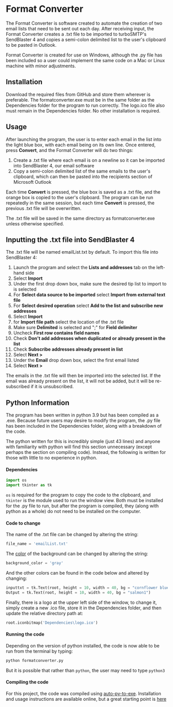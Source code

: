 # Format Converter

The Format Converter is software created to automate the creation of two email lists that need to be sent out each day. After receiving input, the Format Converter creates a .txt file to be imported to turboSMTP's SendBlaster 4 and copies a semi-colon delimited list to the user's clipboard to be pasted in Outlook.

Format Converter is created for use on Windows, although the .py file has been included so a user could implement the same code on a Mac or Linux machine with minor adjustments.

## Installation

Download the required files from GitHub and store them wherever is preferable. The formatconverter.exe must be in the same folder as the Dependencies folder for the program to run correctly. The logo.ico file also must remain in the Dependencies folder. No other installation is required.

## Usage

After launching the program, the user is to enter each email in the list into the light blue box, with each email being on its own line. Once entered, press **Convert**, and the Format Converter will do two things:

1. Create a .txt file where each email is on a newline so it can be imported into SendBlaster 4, our email software
2. Copy a semi-colon delimited list of the same emails to the user's clipboard, which can then be pasted into the recipients section of Microsoft Outlook

Each time **Convert** is pressed, the blue box is saved as a .txt file, and the orange box is copied to the user's clipboard. The program can be run repeatedly in the same session, but each time **Convert** is pressed, the previous .txt file will be overwritten.

The .txt file will be saved in the same directory as formatconverter.exe unless otherwise specified.

## Inputting the .txt file into SendBlaster 4

The .txt file will be named emailList.txt by default. To import this file into SendBlaster 4:

1. Launch the program and select the **Lists and addresses** tab on the left-hand side
2. Select **Import**
3. Under the first drop down box, make sure the desired tip list to import to is selected
4. For **Select data source to be imported** select **Import from external text file**
5. For **Select desired operation** select **Add to the list and subscribe new addresses**
6. Select **Import**
7. for **Import file path** select the location of the .txt file
8. Make sure **Delimited** is selected and ";" for **Field delimiter**
9. Uncheck **First row contains field names**
10. Check **Don't add addresses when duplicated or already present in the list**
11. Check **Subscribe addresses already present in list**
12. Select **Next >**
13. Under the **Email** drop down box, select the first email listed
14. Select **Next >**

The emails in the .txt file will then be imported into the selected list. If the email was already present on the list, it will not be added, but it will be re-subscribed if it is unsubscribed.

## Python Information

The program has been written in python 3.9 but has been compiled as a .exe. Because future users may desire to modify the program, the .py file has been included in the Dependencies folder, along with a breakdown of the code.

The python written for this is incredibly simple (just 43 lines) and anyone with familiarity with python will find this section unnecessary (except perhaps the section on compiling code). Instead, the following is written for those with little to no experience in python.

#### Dependencies

```python
import os
import tkinter as tk
```
`os` is required for the program to copy the code to the clipboard, and `tkinter` is the module used to run the window view. Both must be installed for the .py file to run, but after the program is compiled, they (along with python as a whole) do not need to be installed on the computer.

#### Code to change

The name of the .txt file can be changed by altering the string:

```python
file_name = 'emailList.txt'
```

The [color](http://www.science.smith.edu/dftwiki/index.php/Color_Charts_for_TKinter) of the background can be changed by altering the string:

```python
background_color = 'gray'
```

And the other colors can be found in the code below and altered by changing:
```python
inputtxt = tk.Text(root, height = 10, width = 40, bg = "cornflower blue")
Output = tk.Text(root, height = 10, width = 40, bg = "salmon1")
```

Finally, there is a logo at the upper left side of the window, to change it, simply create a new .ico file, store it in the Dependencies folder, and then update the relative directory path at:

```Python
root.iconbitmap('Dependencies\logo.ico')
```

#### Running the code

Depending on the version of python installed, the code is now able to be run from the terminal by typing:

```bash
python formatconverter.py
```

But it is possible that rather than `python`, the user may need to type `python3`


#### Compiling the code

For this project, the code was compiled using [auto-py-to-exe](https://pypi.org/project/auto-py-to-exe/). Installation and usage instructions are available online, but a great starting point is [here](https://dev.to/eshleron/how-to-convert-py-to-exe-step-by-step-guide-3cfi)
